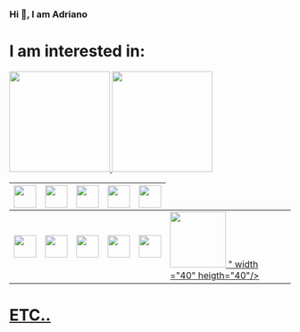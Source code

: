 ### Hi 👋, I am Adriano

# I am interested in:

<div>
<a href="https://github.com/abelisio">
<img height="180em" src="https://github-readme-stats.vercel.app/api/top-langs/?username=abelisio&layout=compact&langs_count=7&theme=dracula"/>
<img height="180em" src="https://github-readme-stats.vercel.app/api?username=abelisio&show_icons=true&theme=dracula&include_all_commits=true&count_private=true"/>
</div>
          
 <table>
<thead>
  <tr>
    <th><img src="https://cdn.jsdelivr.net/gh/devicons/devicon/icons/php/php-original.svg" width ="40" heigth="40"/></th>
    <th><img src="https://cdn.jsdelivr.net/gh/devicons/devicon/icons/javascript/javascript-original.svg" width ="40" heigth="40"/></th>
    <th>
            <img src="https://cdn.jsdelivr.net/gh/devicons/devicon/icons/mysql/mysql-original-wordmark.svg"  width ="40" heigth="40"/>
          </th>
    <th>
            <img src="https://cdn.jsdelivr.net/gh/devicons/devicon/icons/nodejs/nodejs-original-wordmark.svg"  width ="40" heigth="40"/>
          </th>
    <th>
            <img src="https://cdn.jsdelivr.net/gh/devicons/devicon/icons/docker/docker-original-wordmark.svg" width ="40" heigth="40"/>
          </th>
  </tr>
</thead>
<tbody>
  <tr>
    <td>
            <img src="https://cdn.jsdelivr.net/gh/devicons/devicon/icons/composer/composer-original.svg" width ="40" heigth="40"/>
          </td>
    <td>
            <img src="https://cdn.jsdelivr.net/gh/devicons/devicon/icons/oracle/oracle-original.svg" width ="40" heigth="40"/>
          </td>
    <td>
            <img src="https://cdn.jsdelivr.net/gh/devicons/devicon/icons/java/java-original.svg" width ="40" heigth="40" />
          </td>
    <td>
            <img src="https://cdn.jsdelivr.net/gh/devicons/devicon/icons/python/python-original.svg"  width ="40" heigth="40"/>
          </td>
    <td><img src="https://cdn.jsdelivr.net/gh/devicons/devicon/icons/react/react-original.svg" width ="40" heigth="40"/></td>
     <td><img src="<svg xmlns="http://www.w3.org/2000/svg" x="0px" y="0px" width="100" height="100" viewBox="0 0 48 48">
<polygon fill="#81c784" points="23.987,17 18.734,8 2.974,8 23.987,44 45,8 29.24,8"></polygon><polygon fill="#455a64" points="29.24,8 23.987,17 18.734,8 11.146,8 23.987,30 36.828,8"></polygon>
</svg>" width ="40" heigth="40"/></td>
  </tr>
  
</tbody>
</table>

# ETC..

